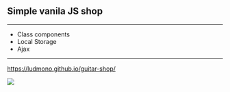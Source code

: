 ## Simple vanila JS shop
***
- Class components
- Local Storage
- Ajax
***
https://ludmono.github.io/guitar-shop/

![](https://user-images.githubusercontent.com/100684866/159543723-0c1eb40e-ef02-496d-b559-5ecf8eaa27a6.png)
